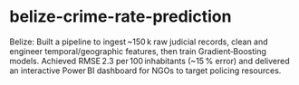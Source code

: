 # belize-crime-rate-prediction
Belize: Built a pipeline to ingest ~150 k raw judicial records, clean and engineer temporal/geographic features, then train Gradient‑Boosting models. Achieved RMSE 2.3 per 100 inhabitants (~15 % error) and delivered an interactive Power BI dashboard for NGOs to target policing resources.
